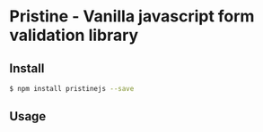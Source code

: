 # Pristine - Vanilla javascript form validation library

## Install

```sh
$ npm install pristinejs --save
```

## Usage